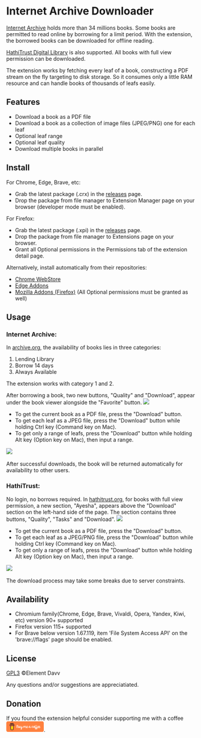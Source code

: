# Internet Archive Downloader

[Internet Archive](https://archive.org) holds more than 34 millions books. Some books are permitted to read online by borrowing for a limit period. With the extension, the borrowed books can be downloaded for offline reading.

[HathiTrust Digital Library](https://hathitrust.org) is also supported. All books with full view permission can be downloaded.

The extension works by fetching every leaf of a book, constructing a PDF stream on the fly targeting to disk storage. So it consumes only a little RAM resource and can handle books of thousands of leafs easily.

## Features
* Download a book as a PDF file
* Download a book as a collection of image files (JPEG/PNG) one for each leaf
* Optional leaf range
* Optional leaf quality
* Download multiple books in parallel

## Install
For Chrome, Edge, Brave, etc:
* Grab the latest package (.crx) in the [releases](https://github.com/elementdavv/internet_archive_downloader/releases) page.
* Drop the package from file manager to Extension Manager page on your browser (developer mode must be enabled).

For Firefox:
* Grab the latest package (.xpi) in the [releases](https://github.com/elementdavv/internet_archive_downloader/releases) page.
* Drop the package from file manager to Extensions page on your browser.
* Grant all Optional permissions in the Permissions tab of the extension detail page.

Alternatively, install automatically from their repositories:
- [Chrome WebStore](https://chrome.google.com/webstore/detail/internet-archive-download/keimonnoakgkpnifppoomfdlkadghkjb)
- [Edge Addons](https://microsoftedge.microsoft.com/addons/detail/internet-archive-download/cnpoedgimjaecinmgfnfhfmcpcngeeje)
- [Mozilla Addons (Firefox)](https://addons.mozilla.org/en-US/firefox/addon/internet_archive_downloader/) (All Optional permissions must be granted as well)

## Usage
### Internet Archive:
In [archive.org](https://archive.org), the availability of books lies in three categories:
1) Lending Library
2) Borrow 14 days
3) Always Available

The extension works with category 1 and 2.

After borrowing a book, two new buttons, "Quality" and "Download", appear under the book viewer alongside the "Favorite" button. 
<image src="resources/capture/borrow1.png">

* To get the current book as a PDF file, press the "Download" button.
* To get each leaf as a JPEG file, press the "Download" button while holding Ctrl key (Command key on Mac).
* To get only a range of leafs, press the "Download" button while holding Alt key (Option key on Mac), then input a range.

<image src="resources/capture/download1.png">

After successful downloads, the book will be returned automatically for availability to other users.

### HathiTrust:
No login, no borrows required. In [hathitrust.org](https://hathitrust.org), for books with full view permission, a new section, "Ayesha", appears above the "Download" section on the left-hand side of the page. The section contains three buttons, "Quality", "Tasks" and "Download".
<image src="resources/capture/borrow2.png">

* To get the current book as a PDF file, press the "Download" button.
* To get each leaf as a JPEG/PNG file, press the "Download" button while holding Ctrl key (Command key on Mac).
* To get only a range of leafs, press the "Download" button while holding Alt key (Option key on Mac), then input a range.

<image src="resources/capture/download2.png">

The download process may take some breaks due to server constraints.

## Availability
* Chromium family(Chrome, Edge, Brave, Vivaldi, Opera, Yandex, Kiwi, etc) version 90+ supported
* Firefox version 115+ supported
* For Brave below version 1.67.119, item 'File System Access API' on the 'brave://flags' page should be enabled.

## License
[GPL3](LICENSE) ©Element Davv

Any questions and/or suggestions are appreciatiated.

## Donation
If you found the extension helpful consider supporting me with a coffee <a href='https://www.buymeacoffee.com/timelegend' target='_blank'><img src='resources/logo/bmc-orange.png' style='width:100px;height:28px'></a>.

